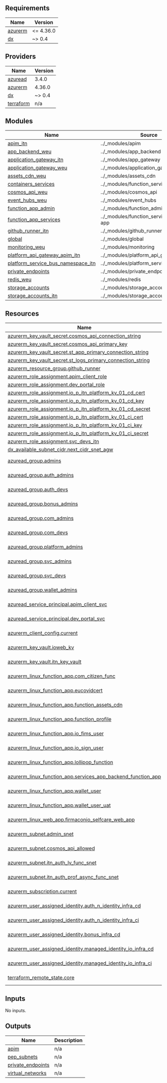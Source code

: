 <!-- markdownlint-disable -->
<!-- BEGIN_TF_DOCS -->
## Requirements

| Name | Version |
|------|---------|
| <a name="requirement_azurerm"></a> [azurerm](#requirement\_azurerm) | <= 4.36.0 |
| <a name="requirement_dx"></a> [dx](#requirement\_dx) | ~> 0.4 |

## Providers

| Name | Version |
|------|---------|
| <a name="provider_azuread"></a> [azuread](#provider\_azuread) | 3.4.0 |
| <a name="provider_azurerm"></a> [azurerm](#provider\_azurerm) | 4.36.0 |
| <a name="provider_dx"></a> [dx](#provider\_dx) | ~> 0.4 |
| <a name="provider_terraform"></a> [terraform](#provider\_terraform) | n/a |

## Modules

| Name | Source | Version |
|------|--------|---------|
| <a name="module_apim_itn"></a> [apim\_itn](#module\_apim\_itn) | ../_modules/apim | n/a |
| <a name="module_app_backend_weu"></a> [app\_backend\_weu](#module\_app\_backend\_weu) | ../_modules/app_backend | n/a |
| <a name="module_application_gateway_itn"></a> [application\_gateway\_itn](#module\_application\_gateway\_itn) | ../_modules/app_gateway | n/a |
| <a name="module_application_gateway_weu"></a> [application\_gateway\_weu](#module\_application\_gateway\_weu) | ../_modules/application_gateway | n/a |
| <a name="module_assets_cdn_weu"></a> [assets\_cdn\_weu](#module\_assets\_cdn\_weu) | ../_modules/assets_cdn | n/a |
| <a name="module_containers_services"></a> [containers\_services](#module\_containers\_services) | ../_modules/function_services/containers | n/a |
| <a name="module_cosmos_api_weu"></a> [cosmos\_api\_weu](#module\_cosmos\_api\_weu) | ../_modules/cosmos_api | n/a |
| <a name="module_event_hubs_weu"></a> [event\_hubs\_weu](#module\_event\_hubs\_weu) | ../_modules/event_hubs | n/a |
| <a name="module_function_app_admin"></a> [function\_app\_admin](#module\_function\_app\_admin) | ../_modules/function_admin | n/a |
| <a name="module_function_app_services"></a> [function\_app\_services](#module\_function\_app\_services) | ../_modules/function_services/function-app | n/a |
| <a name="module_github_runner_itn"></a> [github\_runner\_itn](#module\_github\_runner\_itn) | ../_modules/github_runner | n/a |
| <a name="module_global"></a> [global](#module\_global) | ../_modules/global | n/a |
| <a name="module_monitoring_weu"></a> [monitoring\_weu](#module\_monitoring\_weu) | ../_modules/monitoring | n/a |
| <a name="module_platform_api_gateway_apim_itn"></a> [platform\_api\_gateway\_apim\_itn](#module\_platform\_api\_gateway\_apim\_itn) | ../_modules/platform_api_gateway | n/a |
| <a name="module_platform_service_bus_namespace_itn"></a> [platform\_service\_bus\_namespace\_itn](#module\_platform\_service\_bus\_namespace\_itn) | ../_modules/platform_service_bus | n/a |
| <a name="module_private_endpoints"></a> [private\_endpoints](#module\_private\_endpoints) | ../_modules/private_endpoint | n/a |
| <a name="module_redis_weu"></a> [redis\_weu](#module\_redis\_weu) | ../_modules/redis | n/a |
| <a name="module_storage_accounts"></a> [storage\_accounts](#module\_storage\_accounts) | ../_modules/storage_accounts | n/a |
| <a name="module_storage_accounts_itn"></a> [storage\_accounts\_itn](#module\_storage\_accounts\_itn) | ../_modules/storage_accounts | n/a |

## Resources

| Name | Type |
|------|------|
| [azurerm_key_vault_secret.cosmos_api_connection_string](https://registry.terraform.io/providers/hashicorp/azurerm/latest/docs/resources/key_vault_secret) | resource |
| [azurerm_key_vault_secret.cosmos_api_primary_key](https://registry.terraform.io/providers/hashicorp/azurerm/latest/docs/resources/key_vault_secret) | resource |
| [azurerm_key_vault_secret.st_app_primary_connection_string](https://registry.terraform.io/providers/hashicorp/azurerm/latest/docs/resources/key_vault_secret) | resource |
| [azurerm_key_vault_secret.st_logs_primary_connection_string](https://registry.terraform.io/providers/hashicorp/azurerm/latest/docs/resources/key_vault_secret) | resource |
| [azurerm_resource_group.github_runner](https://registry.terraform.io/providers/hashicorp/azurerm/latest/docs/resources/resource_group) | resource |
| [azurerm_role_assignment.apim_client_role](https://registry.terraform.io/providers/hashicorp/azurerm/latest/docs/resources/role_assignment) | resource |
| [azurerm_role_assignment.dev_portal_role](https://registry.terraform.io/providers/hashicorp/azurerm/latest/docs/resources/role_assignment) | resource |
| [azurerm_role_assignment.io_p_itn_platform_kv_01_cd_cert](https://registry.terraform.io/providers/hashicorp/azurerm/latest/docs/resources/role_assignment) | resource |
| [azurerm_role_assignment.io_p_itn_platform_kv_01_cd_key](https://registry.terraform.io/providers/hashicorp/azurerm/latest/docs/resources/role_assignment) | resource |
| [azurerm_role_assignment.io_p_itn_platform_kv_01_cd_secret](https://registry.terraform.io/providers/hashicorp/azurerm/latest/docs/resources/role_assignment) | resource |
| [azurerm_role_assignment.io_p_itn_platform_kv_01_ci_cert](https://registry.terraform.io/providers/hashicorp/azurerm/latest/docs/resources/role_assignment) | resource |
| [azurerm_role_assignment.io_p_itn_platform_kv_01_ci_key](https://registry.terraform.io/providers/hashicorp/azurerm/latest/docs/resources/role_assignment) | resource |
| [azurerm_role_assignment.io_p_itn_platform_kv_01_ci_secret](https://registry.terraform.io/providers/hashicorp/azurerm/latest/docs/resources/role_assignment) | resource |
| [azurerm_role_assignment.svc_devs_itn](https://registry.terraform.io/providers/hashicorp/azurerm/latest/docs/resources/role_assignment) | resource |
| [dx_available_subnet_cidr.next_cidr_snet_agw](https://registry.terraform.io/providers/pagopa-dx/azure/latest/docs/resources/available_subnet_cidr) | resource |
| [azuread_group.admins](https://registry.terraform.io/providers/hashicorp/azuread/latest/docs/data-sources/group) | data source |
| [azuread_group.auth_admins](https://registry.terraform.io/providers/hashicorp/azuread/latest/docs/data-sources/group) | data source |
| [azuread_group.auth_devs](https://registry.terraform.io/providers/hashicorp/azuread/latest/docs/data-sources/group) | data source |
| [azuread_group.bonus_admins](https://registry.terraform.io/providers/hashicorp/azuread/latest/docs/data-sources/group) | data source |
| [azuread_group.com_admins](https://registry.terraform.io/providers/hashicorp/azuread/latest/docs/data-sources/group) | data source |
| [azuread_group.com_devs](https://registry.terraform.io/providers/hashicorp/azuread/latest/docs/data-sources/group) | data source |
| [azuread_group.platform_admins](https://registry.terraform.io/providers/hashicorp/azuread/latest/docs/data-sources/group) | data source |
| [azuread_group.svc_admins](https://registry.terraform.io/providers/hashicorp/azuread/latest/docs/data-sources/group) | data source |
| [azuread_group.svc_devs](https://registry.terraform.io/providers/hashicorp/azuread/latest/docs/data-sources/group) | data source |
| [azuread_group.wallet_admins](https://registry.terraform.io/providers/hashicorp/azuread/latest/docs/data-sources/group) | data source |
| [azuread_service_principal.apim_client_svc](https://registry.terraform.io/providers/hashicorp/azuread/latest/docs/data-sources/service_principal) | data source |
| [azuread_service_principal.dev_portal_svc](https://registry.terraform.io/providers/hashicorp/azuread/latest/docs/data-sources/service_principal) | data source |
| [azurerm_client_config.current](https://registry.terraform.io/providers/hashicorp/azurerm/latest/docs/data-sources/client_config) | data source |
| [azurerm_key_vault.ioweb_kv](https://registry.terraform.io/providers/hashicorp/azurerm/latest/docs/data-sources/key_vault) | data source |
| [azurerm_key_vault.itn_key_vault](https://registry.terraform.io/providers/hashicorp/azurerm/latest/docs/data-sources/key_vault) | data source |
| [azurerm_linux_function_app.com_citizen_func](https://registry.terraform.io/providers/hashicorp/azurerm/latest/docs/data-sources/linux_function_app) | data source |
| [azurerm_linux_function_app.eucovidcert](https://registry.terraform.io/providers/hashicorp/azurerm/latest/docs/data-sources/linux_function_app) | data source |
| [azurerm_linux_function_app.function_assets_cdn](https://registry.terraform.io/providers/hashicorp/azurerm/latest/docs/data-sources/linux_function_app) | data source |
| [azurerm_linux_function_app.function_profile](https://registry.terraform.io/providers/hashicorp/azurerm/latest/docs/data-sources/linux_function_app) | data source |
| [azurerm_linux_function_app.io_fims_user](https://registry.terraform.io/providers/hashicorp/azurerm/latest/docs/data-sources/linux_function_app) | data source |
| [azurerm_linux_function_app.io_sign_user](https://registry.terraform.io/providers/hashicorp/azurerm/latest/docs/data-sources/linux_function_app) | data source |
| [azurerm_linux_function_app.lollipop_function](https://registry.terraform.io/providers/hashicorp/azurerm/latest/docs/data-sources/linux_function_app) | data source |
| [azurerm_linux_function_app.services_app_backend_function_app](https://registry.terraform.io/providers/hashicorp/azurerm/latest/docs/data-sources/linux_function_app) | data source |
| [azurerm_linux_function_app.wallet_user](https://registry.terraform.io/providers/hashicorp/azurerm/latest/docs/data-sources/linux_function_app) | data source |
| [azurerm_linux_function_app.wallet_user_uat](https://registry.terraform.io/providers/hashicorp/azurerm/latest/docs/data-sources/linux_function_app) | data source |
| [azurerm_linux_web_app.firmaconio_selfcare_web_app](https://registry.terraform.io/providers/hashicorp/azurerm/latest/docs/data-sources/linux_web_app) | data source |
| [azurerm_subnet.admin_snet](https://registry.terraform.io/providers/hashicorp/azurerm/latest/docs/data-sources/subnet) | data source |
| [azurerm_subnet.cosmos_api_allowed](https://registry.terraform.io/providers/hashicorp/azurerm/latest/docs/data-sources/subnet) | data source |
| [azurerm_subnet.itn_auth_lv_func_snet](https://registry.terraform.io/providers/hashicorp/azurerm/latest/docs/data-sources/subnet) | data source |
| [azurerm_subnet.itn_auth_prof_async_func_snet](https://registry.terraform.io/providers/hashicorp/azurerm/latest/docs/data-sources/subnet) | data source |
| [azurerm_subscription.current](https://registry.terraform.io/providers/hashicorp/azurerm/latest/docs/data-sources/subscription) | data source |
| [azurerm_user_assigned_identity.auth_n_identity_infra_cd](https://registry.terraform.io/providers/hashicorp/azurerm/latest/docs/data-sources/user_assigned_identity) | data source |
| [azurerm_user_assigned_identity.auth_n_identity_infra_ci](https://registry.terraform.io/providers/hashicorp/azurerm/latest/docs/data-sources/user_assigned_identity) | data source |
| [azurerm_user_assigned_identity.bonus_infra_cd](https://registry.terraform.io/providers/hashicorp/azurerm/latest/docs/data-sources/user_assigned_identity) | data source |
| [azurerm_user_assigned_identity.managed_identity_io_infra_cd](https://registry.terraform.io/providers/hashicorp/azurerm/latest/docs/data-sources/user_assigned_identity) | data source |
| [azurerm_user_assigned_identity.managed_identity_io_infra_ci](https://registry.terraform.io/providers/hashicorp/azurerm/latest/docs/data-sources/user_assigned_identity) | data source |
| [terraform_remote_state.core](https://registry.terraform.io/providers/hashicorp/terraform/latest/docs/data-sources/remote_state) | data source |

## Inputs

No inputs.

## Outputs

| Name | Description |
|------|-------------|
| <a name="output_apim"></a> [apim](#output\_apim) | n/a |
| <a name="output_pep_subnets"></a> [pep\_subnets](#output\_pep\_subnets) | n/a |
| <a name="output_private_endpoints"></a> [private\_endpoints](#output\_private\_endpoints) | n/a |
| <a name="output_virtual_networks"></a> [virtual\_networks](#output\_virtual\_networks) | n/a |
<!-- END_TF_DOCS -->
